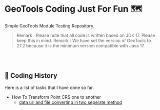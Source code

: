 # GeoTools Coding Just For Fun 🗺️

Simple GeoTools Module Testing Repository.<br>
> Remark : Please note that all code is written based on JDK 17. Please keep this in mind.
> Remark : We have set the version of GeoTools to 27.2 because it is the minimum version compatible with Java 17. 

<br><br>

## 🧭 Coding History

Here is a list of tasks that I have done so far.

- How To Transform Point CRS one to another
  - [data uri and file converting in two seperate method](src/test/java/coding/toast/geotools/reference/TransformTests.java)


